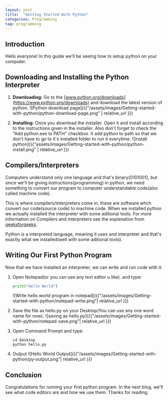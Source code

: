 ```yaml
---
layout: post
title:  "Getting Started With Python"
categories: Programming
tag: programming
---
```


## Introduction

Hello everyone! In this guide we'll be seeing how to setup python on your computer.

## Downloading and Installing the Python Interpreter

1. **Downloading:** Go to the [www.python.org/downloads](https://www.python.org/downloads) and download the latest version of python.
![Python download page]({{"/assets/images/Getting-started-with-python/python-download-page.png" | relative_url }})

1. **Installing:** Once you download the installer. Open it and install according to the instructions given in the installer. Also don't forget to check the "Add python.exe to PATH" checkbox. It add python to path so that we don't have to go to it's installed folder to run it everytime.
![install python]({{"assets/images/Getting-started-with-python/python-install.png" | relative_url }})

## Compilers/Interpreters

Computers understand only one language and that's binary(0101001), but since we'll be giving instructions(programming) in python, we need something to convert our program to computer understandable code(also called machine code).

This is where compilers/interpreters come in, these are software whch convert our code(source code) to machine code. When we installed python we actually installed the interpreter with some aditional tools. For more information on Compilers and interpreters see the explanation from [geeksforgeeks](https://www.geeksforgeeks.org/compiler-vs-interpreter-2/).

Python is a interpreted language, meaning it uses and interpreter and that's exactly what we installed(well with some aditional tools).

## Writing Our First Python Program

Now that we have installed an interpreter, we can write and run code with it:

1. Open Notepad(or you can use any text editor u like). and type:

   ```python
   print("Hello World")
   ```

   ![Write hello world program in notepad]({{"/assets/images/Getting-started-with-python/notepad-write.png"| relative_url }})

2. Save the file as hello.py on your Desktop(You can use any one word name for now).
    ![saving as hello.py]({{"/assets/images/Getting-started-with-python/notepad-save.png"| relative_url }})

3. Open Command Prompt and type:

   ```shell
   cd Desktop
   python hello.py
   ```

4. Output
   ![Hello World Output]({{"/assets/images/Getting-started-with-python/py-output.png"| relative_url }})

## Conclusion

Congratulations for running your first python program. In the next blog, we'll see what code editors are and how we use them. Thanks for reading.
